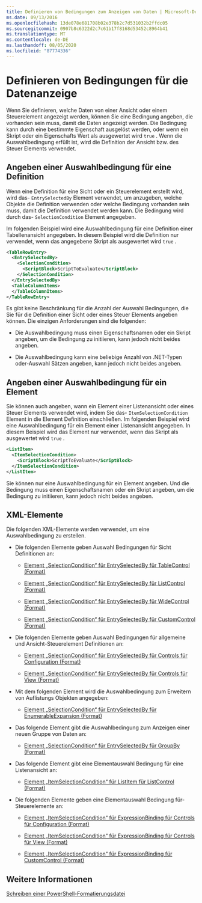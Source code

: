 ```yaml
---
title: Definieren von Bedingungen zum Anzeigen von Daten | Microsoft-Dokumentation
ms.date: 09/13/2016
ms.openlocfilehash: 13de078e681708b02e378b2c7d531032b2ffdc05
ms.sourcegitcommit: 0907b8c6322d2c7c61b17f8168d53452c8964b41
ms.translationtype: MT
ms.contentlocale: de-DE
ms.lasthandoff: 08/05/2020
ms.locfileid: "87774336"
---
```

# <a name="defining-conditions-for-displaying-data"></a>Definieren von Bedingungen für die Datenanzeige

Wenn Sie definieren, welche Daten von einer Ansicht oder einem Steuerelement angezeigt werden, können Sie eine Bedingung angeben, die vorhanden sein muss, damit die Daten angezeigt werden. Die Bedingung kann durch eine bestimmte Eigenschaft ausgelöst werden, oder wenn ein Skript oder ein Eigenschafts Wert als ausgewertet wird `true` . Wenn die Auswahlbedingung erfüllt ist, wird die Definition der Ansicht bzw. des Steuer Elements verwendet.

## <a name="specifying-a-selection-condition-for-a-definition"></a>Angeben einer Auswahlbedingung für eine Definition

Wenn eine Definition für eine Sicht oder ein Steuerelement erstellt wird, wird das- `EntrySelectedBy` Element verwendet, um anzugeben, welche Objekte die Definition verwenden oder welche Bedingung vorhanden sein muss, damit die Definition verwendet werden kann. Die Bedingung wird durch das- `SelectionCondition` Element angegeben.

Im folgenden Beispiel wird eine Auswahlbedingung für eine Definition einer Tabellenansicht angegeben. In diesem Beispiel wird die Definition nur verwendet, wenn das angegebene Skript als ausgewertet wird `true` .

```xml
<TableRowEntry>
  <EntrySelectedBy>
    <SelectionCondition>
      <ScriptBlock>ScriptToEvaluate</ScriptBlock>
    </SelectionCondition>
  </EntrySelectedBy>
  <TableColumnItems>
  </TableColumnItems>
</TableRowEntry>

```

Es gibt keine Beschränkung für die Anzahl der Auswahl Bedingungen, die Sie für die Definition einer Sicht oder eines Steuer Elements angeben können. Die einzigen Anforderungen sind die folgenden:

- Die Auswahlbedingung muss einen Eigenschaftsnamen oder ein Skript angeben, um die Bedingung zu initiieren, kann jedoch nicht beides angeben.

- Die Auswahlbedingung kann eine beliebige Anzahl von .NET-Typen oder-Auswahl Sätzen angeben, kann jedoch nicht beides angeben.

## <a name="specifying-a-selection-condition-for-an-item"></a>Angeben einer Auswahlbedingung für ein Element

Sie können auch angeben, wann ein Element einer Listenansicht oder eines Steuer Elements verwendet wird, indem Sie das- `ItemSelectionCondition` Element in die Element Definition einschließen. Im folgenden Beispiel wird eine Auswahlbedingung für ein Element einer Listenansicht angegeben. In diesem Beispiel wird das Element nur verwendet, wenn das Skript als ausgewertet wird `true` .

```xml
<ListItem>
  <ItemSelectionCondition>
    <ScriptBlock>ScriptToEvaluate</ScriptBlock>
  </ItemSelectionCondition>
</ListItem>

```

Sie können nur eine Auswahlbedingung für ein Element angeben. Und die Bedingung muss einen Eigenschaftsnamen oder ein Skript angeben, um die Bedingung zu initiieren, kann jedoch nicht beides angeben.

## <a name="xml-elements"></a>XML-Elemente

 Die folgenden XML-Elemente werden verwendet, um eine Auswahlbedingung zu erstellen.

- Die folgenden Elemente geben Auswahl Bedingungen für Sicht Definitionen an:

  - [Element „SelectionCondition“ für EntrySelectedBy für TableControl (Format)](./selectioncondition-element-for-entryselectedby-for-tablecontrol-format.md)

  - [Element „SelectionCondition“ für EntrySelectedBy für ListControl (Format)](./selectioncondition-element-for-entryselectedby-for-listcontrol-format.md)

  - [Element „SelectionCondition“ für EntrySelectedBy für WideControl (Format)](./selectioncondition-element-for-entryselectedby-for-widecontrol-format.md)

  - [Element „SelectionCondition“ für EntrySelectedBy für CustomControl (Format)](./selectioncondition-element-for-entryselectedby-for-customcontrol-format.md)

- Die folgenden Elemente geben Auswahl Bedingungen für allgemeine und Ansicht-Steuerelement Definitionen an:

  - [Element „SelectionCondition“ für EntrySelectedBy für Controls für Configuration (Format)](./selectioncondition-element-for-entryselectedby-for-controls-for-configuration-format.md)

  - [Element „SelectionCondition“ für EntrySelectedBy für Controls für View (Format)](./selectioncondition-element-for-entryselectedby-for-controls-for-view-format.md)

- Mit dem folgenden Element wird die Auswahlbedingung zum Erweitern von Auflistungs Objekten angegeben:

  - [Element „SelectionCondition“ für EntrySelectedBy für EnumerableExpansion (Format)](./selectioncondition-element-for-entryselectedby-for-enumerableexpansion-format.md)

- Das folgende Element gibt die Auswahlbedingung zum Anzeigen einer neuen Gruppe von Daten an:

  - [Element „SelectionCondition“ für EntrySelectedBy für GroupBy (Format)](./selectioncondition-element-for-entryselectedby-for-groupby-format.md)

- Das folgende Element gibt eine Elementauswahl Bedingung für eine Listenansicht an:

  - [Element „ItemSelectionCondition“ für ListItem für ListControl (Format)](./itemselectioncondition-element-for-listitem-for-listcontrol-format.md)

- Die folgenden Elemente geben eine Elementauswahl Bedingung für-Steuerelemente an:

  - [Element „ItemSelectionCondition“ für ExpressionBinding für Controls für Configuration (Format)](./itemselectioncondition-element-for-expressionbinding-for-controls-for-configuration-format.md)

  - [Element „ItemSelectionCondition“ für ExpressionBinding für Controls für View (Format)](./itemselectioncondition-element-for-expressionbinding-for-controls-for-view-format.md)

  - [Element „ItemSelectionCondition“ für ExpressionBinding für CustomControl (Format)](./itemselectioncondition-element-for-expressionbinding-for-customcontrol-format.md)

## <a name="see-also"></a>Weitere Informationen

[Schreiben einer PowerShell-Formatierungsdatei](./writing-a-powershell-formatting-file.md)
